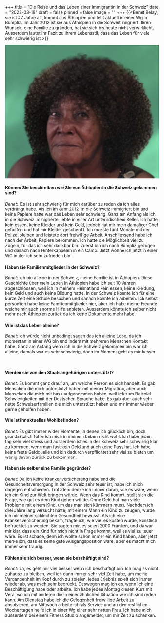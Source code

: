 +++
title = "Die Reise und das Leben einer Immigrantin in der Schweiz"
date = "2023-03-18"
draft = false
pinned = false
image = ""
+++
{{<Benet Belay, sie ist 47 Jahre alt, kommt aus Äthiopien und lebt aktuell in einer Wg in Bümpliz. Im Jahr 2012 ist sie aus Äthiopien in die Schweit imigriert. Ihren Wunsch, eine Familie zu gründen, hat sie sich bis heute nicht verwirklicht. Ausserdem lautet ihr Fazit zu ihrem Lebensstil, dass das Leben für viele sehr schwierig ist.>}}



![Benet Belay, im Tscharny Café Bümpliz](img_8869.jpg)

####  Können Sie beschreiben wie Sie von Äthiopien in die Schweiz gekommen sind?

*Benet:*  Es ist sehr schwierig für mich darüber zu reden da ich alles verdrängt habe. Als ich im Jahr 2012  in die Schweiz immigriert bin und keine Papiere hatte war das Leben sehr schwierig. Ganz am Anfang als ich in die Schweiz immigrierte, lebte in einer Art unterirdischem Keller. Ich hatte kein essen, keine Kleider und kein Geld, jedoch hat mir mein damaliger Chef geholfen und hat mir Kleider geschenkt. Ich musste fünf Monate mit der Polizei bleiben und leistete dort freiwillige Arbeit. Anschliessend habe ich nach der Arbeit, Papiere bekommen. Ich hatte die Möglichkeit viel zu Zügeln, für das ich sehr dankbar bin. Zuerst bin ich nach Bümpliz gezogen und danach nach Hinterkappelen in ein Camp. Jetzt wohne ich jetzt in einer WG in der ich sehr zufrieden bin. 

#### Haben sie Familienmitglieder in der Schweiz?

*Benet:* Ich bin alleine in der Schweiz, meine Familie ist in Äthiopien. Diese Geschichte über mein Leben in Äthiopien habe ich seit 10 Jahren abgeschlossen, weil ich in meinem Heimatland kein essen, keine Kleidung, kein Geld und auch keine Bildung hatte. In der Schweiz konnte ich für eine kurze Zeit eine Schule besuchen und danach konnte ich arbeiten. Ich selbst persönlich habe keine Familienmitglieder hier, aber ich habe meine Freunde welche mir auch enorme Hilfe anbieten. Ausserdem könnte ich selber nicht mehr nach Äthiopien zurück da ich keine Dokumente mehr habe. 



#### Wie ist das Leben alleine?

*Benet:* Ich würde nicht unbedingt sagen das ich alleine Lebe, da ich momentan in einer WG bin und indem mit mehreren Menschen Kontakt habe. Ganz am Anfang wenn ich in die Schweiz gekommen bin war ich alleine, damals war es sehr schwierig, doch im Moment geht es mir besser. 

![]()

#### Werden sie von den Staatsangehörigen unterstützt?

*Benet:* Es kommt ganz drauf an, um welche Person es sich handelt. Es gab Menschen die mich unterstützt haben mit meiner Migration, aber auch Menschen die mich mit hass aufgenommen haben, weil ich zum Beispiel Schwierigkeiten mit der Deutschen Sprache habe. Es gab aber auch sehr nette Schweizerfamilien die mich unterstützt haben und mir immer wieder gerne geholfen haben.



#### Wie ist ihr aktuelles Wohlbefinden?

*Benet:* Es gibt immer wider Momente, in denen ich glücklich bin, doch grundsätzlich fühle ich mich in meinem Leben nicht wohl. Ich habe jeden tag sehr viel stress und ausserdem ist es in der Schweiz sehr schwierig klar zu kommen, wenn man fast kein Geld und auch keine Pass hat. Ich habe keine feste Geldquelle und bin dadurch verpflichtet sehr viel zu bieten um wenig davon zurück zu bekommen. 



#### Haben sie selber eine Familie gegründet?

*Benet:* Da ich keine Krankenversicherung habe und die Gesundheitsversorgung in der Schweiz sehr teuer ist, habe ich mich dagegen entschieden. Trotzdem denke ich immer daran, wie es wäre, wenn ich ein Kind zur Welt bringen würde. Wenn das Kind kommt, stellt sich die Frage, wie gut es dem Kind gehen würde. Ohne Geld hat man viele Probleme mit einem Kind, um das man sich kümmern muss. Nachdem ich drei Jahre lang versucht hatte, mit einem Mann ein Kind zu zeugen, wurde ich mir meiner schlechten Gesundheit bewusst. Als ich eine Krankenversicherung bekam, fragte ich, wie viel es kosten würde, künstlich befruchtet zu werden. Sie sagten mir, es seien 2000 Franken, und da war mir klar, dass ein Kind für mich nicht in Frage kommt, weil es viel zu teuer wäre. Es ist schade, denn ich wollte schon immer ein Kind haben, aber jetzt merke ich, dass es keine gute Ausgangsposition wäre, aber es macht mich immer sehr traurig.



#### Fühlen sie sich besser, wenn sie beschäftigt sind?

*Benet:* Ja, es geht mir viel besser wenn ich beschäftigt bin. Ich mag es nicht zuhause zu bleiben, weil ich dann immer sehr viel Zeit habe, um meine Vergangenheit im Kopf durch zu spielen, jedes Erlebnis spielt sich immer wieder ab, was mich sehr bedrückt. Deswegen mag ich es, wenn ich eine Beschäftigung habe oder arbeite. Ich habe jeden Montag diesen Kurs mit Vera, wo ich mit anderen die in einer ähnlichen Situation wie ich sind reden kann. Am Dienstag habe ich die Gelegenheit freiwillige Arbeit zu absolvieren, am Mittwoch arbeite ich als Service und an den restlichen Wochentagen helfe ich in einer Wg einer sehr netten Frau. Ich habe mich ausserdem bei einem Fitness Studio angemeldet, um mir Zeit zu schenken.